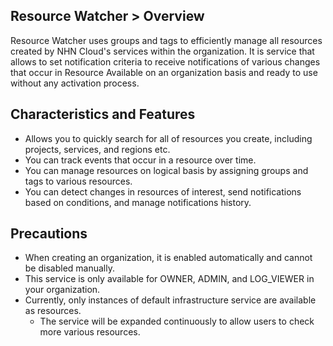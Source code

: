 ## Resource Watcher > Overview

Resource Watcher uses groups and tags to efficiently manage all resources created by NHN Cloud's services within the organization. It is service that allows to set notification criteria to receive notifications of various changes that occur in Resource
Available on an organization basis and ready to use without any activation process.

## Characteristics and Features
* Allows you to quickly search for all of resources you create, including projects, services, and regions etc.
* You can track events that occur in a resource over time.
* You can manage resources on logical basis by assigning groups and tags to various resources.
* You can detect changes in resources of interest, send notifications based on conditions, and manage notifications history.

## Precautions
* When creating an organization, it is enabled automatically and cannot be disabled manually.
* This service is only available for OWNER, ADMIN, and LOG_VIEWER in your organization.
* Currently, only instances of default infrastructure service are available as resources.
  * The service will be expanded continuously to allow users to check more various resources.
